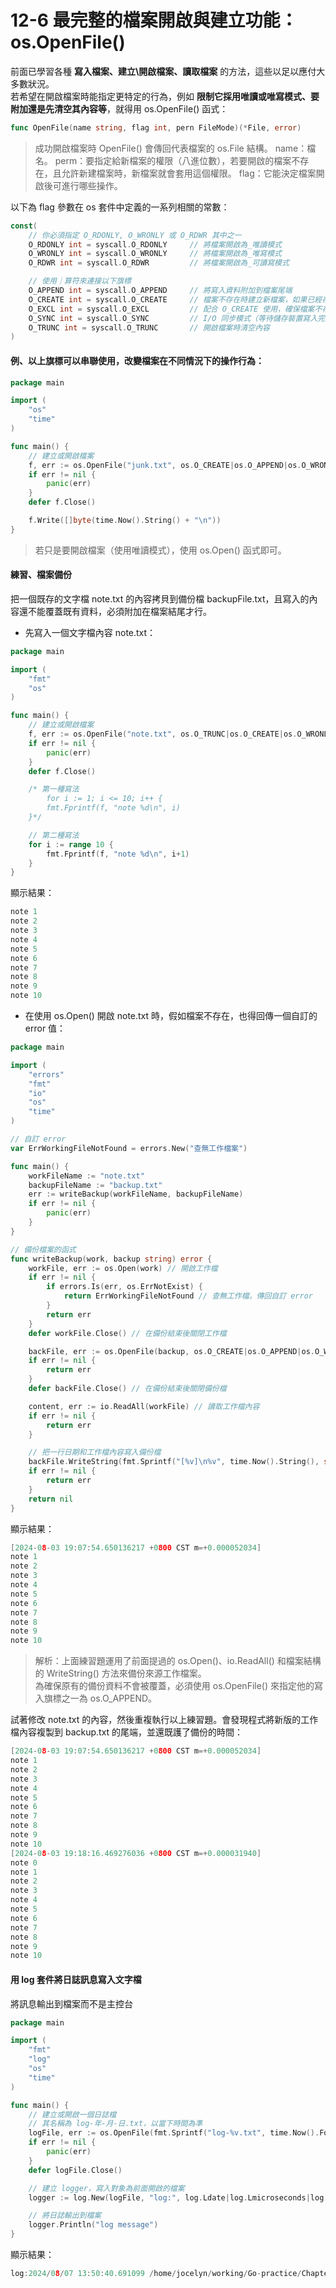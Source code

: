 # 12-6 最完整的檔案開啟與建立功能：os.OpenFile()
前面已學習各種 **寫入檔案、建立\開啟檔案、讀取檔案** 的方法，這些以足以應付大多數狀況。  
若希望在開啟檔案時能指定更特定的行為，例如 **限制它採用唯讀或唯寫模式、要附加還是先清空其內容等**，就得用 os.OpenFile() 函式：
```go
func OpenFile(name string, flag int, pern FileMode)(*File, error)
```
> 成功開啟檔案時 OpenFile() 會傳回代表檔案的 os.File 結構。
> name：檔名。
> perm：要指定給新檔案的權限（八進位數），若要開啟的檔案不存在，且允許新建檔案時，新檔案就會套用這個權限。
> flag：它能決定檔案開啟後可進行哪些操作。

以下為 flag 參數在 os 套件中定義的一系列相關的常數：
```go
const(
    // 你必須指定 O_RDONLY, O_WRONLY 或 O_RDWR 其中之一
    O_RDONLY int = syscall.O_RDONLY     // 將檔案開啟為_唯讀模式
    O_WRONLY int = syscall.O_WRONLY     // 將檔案開啟為_唯寫模式
    O_RDWR int = syscall.O_RDWR         // 將檔案開啟為_可讀寫模式

    // 使用｜算符來連接以下旗標
    O_APPEND int = syscall.O_APPEND     // 將寫入資料附加到檔案尾端
    O_CREATE int = syscall.O_CREATE     // 檔案不存在時建立新檔案，如果已經存在，則沒有動作（寫入資料時會從頭覆蓋既有資料）
    O_EXCL int = syscall.O_EXCL         // 配合 O_CREATE 使用，確保檔案不存在
    O_SYNC int = syscall.O_SYNC         // I/O 同步模式（等待儲存裝置寫入完成）
    O_TRUNC int = syscall.O_TRUNC       // 開啟檔案時清空內容
)
```

#### 例、以上旗標可以串聯使用，改變檔案在不同情況下的操作行為：
```go
package main

import (
	"os"
	"time"
)

func main() {
	// 建立或開啟檔案
	f, err := os.OpenFile("junk.txt", os.O_CREATE|os.O_APPEND|os.O_WRONLY, 0644)
	if err != nil {
		panic(err)
	}
	defer f.Close()

	f.Write([]byte(time.Now().String() + "\n"))
}
```
> 若只是要開啟檔案（使用唯讀模式），使用 os.Open() 函式即可。


#### 練習、檔案備份  
把一個既存的文字檔 note.txt 的內容拷貝到備份檔 backupFile.txt，且寫入的內容還不能覆蓋既有資料，必須附加在檔案結尾才行。  

* 先寫入一個文字檔內容 note.txt：
```go
package main

import (
	"fmt"
	"os"
)

func main() {
	// 建立或開啟檔案
	f, err := os.OpenFile("note.txt", os.O_TRUNC|os.O_CREATE|os.O_WRONLY, 0644)
	if err != nil {
		panic(err)
	}
	defer f.Close()

	/* 第一種寫法
        for i := 1; i <= 10; i++ {
		fmt.Fprintf(f, "note %d\n", i)
	}*/

    // 第二種寫法
	for i := range 10 {
		fmt.Fprintf(f, "note %d\n", i+1)
	}
}
```
顯示結果：
```go
note 1
note 2
note 3
note 4
note 5
note 6
note 7
note 8
note 9
note 10
```

* 在使用 os.Open() 開啟 note.txt 時，假如檔案不存在，也得回傳一個自訂的 error 值：
```go
package main

import (
	"errors"
	"fmt"
	"io"
	"os"
	"time"
)

// 自訂 error
var ErrWorkingFileNotFound = errors.New("查無工作檔案")

func main() {
	workFileName := "note.txt"
	backupFileName := "backup.txt"
	err := writeBackup(workFileName, backupFileName)
	if err != nil {
		panic(err)
	}
}

// 備份檔案的函式
func writeBackup(work, backup string) error {
	workFile, err := os.Open(work) // 開啟工作檔
	if err != nil {
		if errors.Is(err, os.ErrNotExist) {
			return ErrWorkingFileNotFound // 查無工作檔，傳回自訂 error
		}
		return err
	}
	defer workFile.Close() // 在備份結束後關閉工作檔

	backFile, err := os.OpenFile(backup, os.O_CREATE|os.O_APPEND|os.O_WRONLY, 0644) // 開啟備份檔，沒有就建立一個，資料附加到結尾
	if err != nil {
		return err
	}
	defer backFile.Close() // 在備份結束後關閉備份檔

	content, err := io.ReadAll(workFile) // 讀取工作檔內容
	if err != nil {
		return err
	}

	// 把一行日期和工作檔內容寫入備份檔
	backFile.WriteString(fmt.Sprintf("[%v]\n%v", time.Now().String(), string(content)))
	if err != nil {
		return err
	}
	return nil
}
```
顯示結果：
```go
[2024-08-03 19:07:54.650136217 +0800 CST m=+0.000052034]
note 1
note 2
note 3
note 4
note 5
note 6
note 7
note 8
note 9
note 10
```
> 解析：上面練習題運用了前面提過的 os.Open()、io.ReadAll() 和檔案結構的 WriteString() 方法來備份來源工作檔案。  
為確保原有的備份資料不會被覆蓋，必須使用 os.OpenFile() 來指定他的寫入旗標之一為 os.O_APPEND。  

試著修改 note.txt 的內容，然後重複執行以上練習題。會發現程式將新版的工作檔內容複製到 backup.txt 的尾端，並還既護了備份的時間：
```go
[2024-08-03 19:07:54.650136217 +0800 CST m=+0.000052034]
note 1
note 2
note 3
note 4
note 5
note 6
note 7
note 8
note 9
note 10
[2024-08-03 19:18:16.469276036 +0800 CST m=+0.000031940]
note 0
note 1
note 2
note 3
note 4
note 5
note 6
note 7
note 8
note 9
note 10
```

#### 用 log 套件將日誌訊息寫入文字檔
將訊息輸出到檔案而不是主控台
```go
package main

import (
	"fmt"
	"log"
	"os"
	"time"
)

func main() {
	// 建立或開啟一個日誌檔
	// 其名稱為 log-年-月-日.txt，以當下時間為準
	logFile, err := os.OpenFile(fmt.Sprintf("log-%v.txt", time.Now().Format("2006-01-02")), os.O_CREATE|os.O_APPEND|os.O_WRONLY, 0644)
	if err != nil {
		panic(err)
	}
	defer logFile.Close()

	// 建立 logger，寫入對象為前面開啟的檔案
	logger := log.New(logFile, "log:", log.Ldate|log.Lmicroseconds|log.Llongfile)

	// 將日誌輸出到檔案
	logger.Println("log message")
}
```
顯示結果：
```go
log:2024/08/07 13:50:40.691099 /home/jocelyn/working/Go-practice/Chapter12_FilesAndSystems_20240722/Example12.05/main.go:23: log message
```
